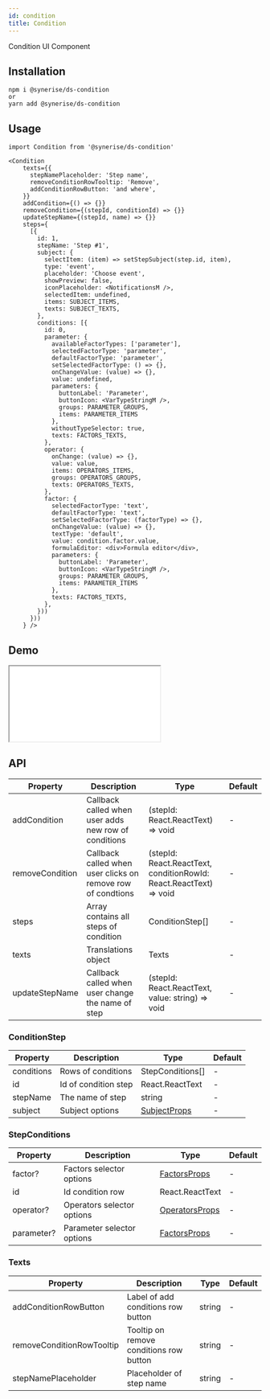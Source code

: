 ```yaml
---
id: condition
title: Condition
---
```


Condition UI Component

## Installation
```
npm i @synerise/ds-condition
or
yarn add @synerise/ds-condition
```

## Usage
```
import Condition from '@synerise/ds-condition'

<Condition
    texts={{
      stepNamePlaceholder: 'Step name',
      removeConditionRowTooltip: 'Remove',
      addConditionRowButton: 'and where',
    }}
    addCondition={() => {}}
    removeCondition={(stepId, conditionId) => {}}
    updateStepName={(stepId, name) => {}}
    steps={
      [{
        id: 1,
        stepName: 'Step #1',
        subject: {
          selectItem: (item) => setStepSubject(step.id, item),
          type: 'event',
          placeholder: 'Choose event',
          showPreview: false,
          iconPlaceholder: <NotificationsM />,
          selectedItem: undefined,
          items: SUBJECT_ITEMS,
          texts: SUBJECT_TEXTS,
        },
        conditions: [{
          id: 0,
          parameter: {
            availableFactorTypes: ['parameter'],
            selectedFactorType: 'parameter',
            defaultFactorType: 'parameter',
            setSelectedFactorType: () => {},
            onChangeValue: (value) => {},
            value: undefined,
            parameters: {
              buttonLabel: 'Parameter',
              buttonIcon: <VarTypeStringM />,
              groups: PARAMETER_GROUPS,
              items: PARAMETER_ITEMS
            },
            withoutTypeSelector: true,
            texts: FACTORS_TEXTS,
          },
          operator: {
            onChange: (value) => {},
            value: value,
            items: OPERATORS_ITEMS,
            groups: OPERATORS_GROUPS,
            texts: OPERATORS_TEXTS,
          },
          factor: {
            selectedFactorType: 'text',
            defaultFactorType: 'text',
            setSelectedFactorType: (factorType) => {},
            onChangeValue: (value) => {},
            textType: 'default',
            value: condition.factor.value,
            formulaEditor: <div>Formula editor</div>,
            parameters: {
              buttonLabel: 'Parameter',
              buttonIcon: <VarTypeStringM />,
              groups: PARAMETER_GROUPS,
              items: PARAMETER_ITEMS
            },
            texts: FACTORS_TEXTS,
          },
        }))
      }))
    } />

```

## Demo

<iframe src="/storybook-static/iframe.html?id=components-condition--default"></iframe>

## API

| Property        | Description                                                 | Type                                                               | Default | 
| ---             | ---                                                         | ---                                                                | ---     | 
| addCondition    | Callback called when user adds new row of conditions        | (stepId: React.ReactText) => void                                  | -       | 
| removeCondition | Callback called when user clicks on remove row of condtions | (stepId: React.ReactText, conditionRowId: React.ReactText) => void | -       | 
| steps           | Array contains all steps of condition                       | ConditionStep[]                                                    | -       |
| texts           | Translations object                                         | Texts                                                              | -       |
| updateStepName  | Callback called when user change the name of step           | (stepId: React.ReactText, value: string) => void                   | -       |  

### ConditionStep

| Property   | Description          | Type                                     | Default | 
| ---        | ---                  | ---                                      | ---     | 
| conditions | Rows of conditions   | StepConditions[]                         | -       |
| id         | Id of condition step | React.ReactText                          | -       | 
| stepName   | The name of step     | string                                   | -       | 
| subject    | Subject options      | [SubjectProps](/docs/components/subject) | -       |  
 
### StepConditions

| Property   | Description                | Type                                         | Default | 
| ---        | ---                        | ---                                          | ---     | 
| factor?    | Factors selector options   | [FactorsProps](/docs/components/factors)     | -       |
| id         | Id condition row           | React.ReactText                              | -       | 
| operator?  | Operators selector options | [OperatorsProps](/docs/components/operators) | -       | 
| parameter? | Parameter selector options | [FactorsProps](/docs/components/factors)     | -       |  



### Texts

| Property                  | Description                             | Type   | Default | 
| ---                       | ---                                     | ---    | ---     | 
| addConditionRowButton     | Label of add conditions row button      | string | -       |
| removeConditionRowTooltip | Tooltip on remove conditions row button | string | -       | 
| stepNamePlaceholder       | Placeholder of step name                | string | -       |  

